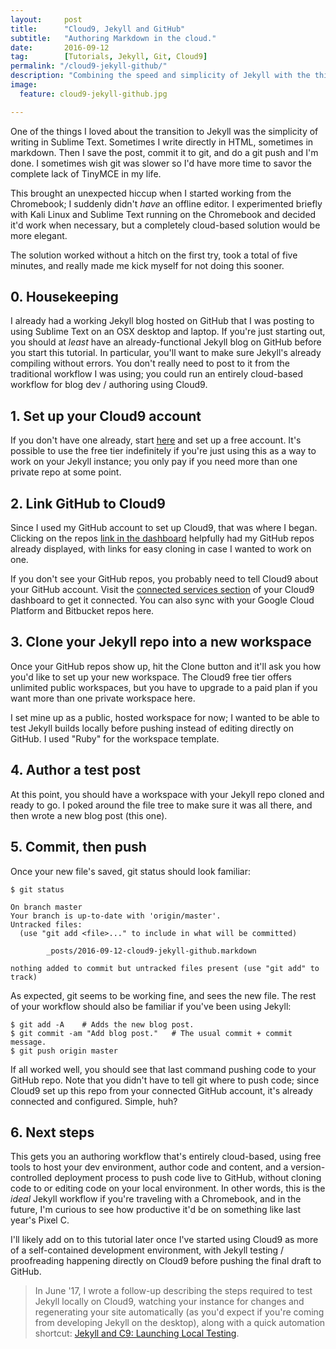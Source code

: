 ```yaml
---
layout:     post
title:      "Cloud9, Jekyll and GitHub"
subtitle:   "Authoring Markdown in the cloud."
date:       2016-09-12
tag: 		[Tutorials, Jekyll, Git, Cloud9]
permalink: "/cloud9-jekyll-github/"
description: "Combining the speed and simplicity of Jekyll with the thin-client benefits of authoring code (and content) in the cloud, in five minutes."
image:
  feature: cloud9-jekyll-github.jpg

---
```


One of the things I loved about the transition to Jekyll was the simplicity of writing in Sublime Text. Sometimes I write directly in HTML, sometimes in markdown. Then I save the post, commit it to git, and do a git push and I'm done. I sometimes wish git was slower so I'd have more time to savor the complete lack of TinyMCE in my life. 

This brought an unexpected hiccup when I started working from the Chromebook; I suddenly didn't *have* an offline editor. I experimented briefly with Kali Linux and Sublime Text running on the Chromebook and decided it'd work when necessary, but a completely cloud-based solution would be more elegant.

The solution worked without a hitch on the first try, took a total of five minutes, and really made me kick myself for not doing this sooner. 

## 0. Housekeeping

I already had a working Jekyll blog hosted on GitHub that I was posting to using Sublime Text on an OSX desktop and laptop. If you're just starting out, you should at *least* have an already-functional Jekyll blog on GitHub before you start this tutorial. In particular, you'll want to make sure Jekyll's already compiling without errors. You don't really need to post to it from the traditional workflow I was using; you could run an entirely cloud-based workflow for blog dev / authoring using Cloud9. 

## 1. Set up your Cloud9 account

If you don't have one already, start [here](https://c9.io) and set up a free account. It's possible to use the free tier indefinitely if you're just using this as a way to work on your Jekyll instance; you only pay if you need more than one private repo at some point. 

## 2. Link GitHub to Cloud9

Since I used my GitHub account to set up Cloud9, that was where I began. Clicking on the repos [link in the dashboard](https://c9.io/account/repos) helpfully had my GitHub repos already displayed, with links for easy cloning in case I wanted to work on one.

If you don't see your GitHub repos, you probably need to tell Cloud9 about your GitHub account. Visit the [connected services section](https://c9.io/account/services) of your Cloud9 dashboard to get it connected. You can also sync with your Google Cloud Platform and Bitbucket repos here. 

## 3. Clone your Jekyll repo into a new workspace

Once your GitHub repos show up, hit the Clone button and it'll ask you how you'd like to set up your new workspace. The Cloud9 free tier offers unlimited public workspaces, but you have to upgrade to a paid plan if you want more than one private workspace here. 

I set mine up as a public, hosted workspace for now; I wanted to be able to test Jekyll builds locally before pushing instead of editing directly on GitHub. I used "Ruby" for the workspace template.  

## 4. Author a test post

At this point, you should have a workspace with your Jekyll repo cloned and ready to go. I poked around the file tree to make sure it was all there, and then wrote a new blog post (this one). 

## 5. Commit, then push 

Once your new file's saved, git status should look familiar:

```shell
$ git status

On branch master
Your branch is up-to-date with 'origin/master'.
Untracked files:
  (use "git add <file>..." to include in what will be committed)

        _posts/2016-09-12-cloud9-jekyll-github.markdown

nothing added to commit but untracked files present (use "git add" to track)
```

As expected, git seems to be working fine, and sees the new file. The rest of your workflow should also be familiar if you've been using Jekyll:

```shell
$ git add -A    # Adds the new blog post.
$ git commit -am "Add blog post."   # The usual commit + commit message. 
$ git push origin master
```

If all worked well, you should see that last command pushing code to your GitHub repo. Note that you didn't have to tell git where to push code; since Cloud9 set up this repo from your connected GitHub account, it's already connected and configured. Simple, huh? 

## 6. Next steps

This gets you an authoring workflow that's entirely cloud-based, using free tools to host your dev environment, author code and content, and a version-controlled deployment process to push code live to GitHub, without cloning code to or editing code on your local environment. In other words, this is the *ideal* Jekyll workflow if you're traveling with a Chromebook, and in the future, I'm curious to see how productive it'd be on something like last year's Pixel C.

I'll likely add on to this tutorial later once I've started using Cloud9 as more of a self-contained development environment, with Jekyll testing / proofreading happening directly on Cloud9 before pushing the final draft to GitHub.

>In June '17, I wrote a follow-up describing the steps required to test Jekyll locally on Cloud9, watching your instance for changes and regenerating your site automatically (as you'd expect if you're coming from developing Jekyll on the desktop), along with a quick automation shortcut: [Jekyll and C9: Launching Local Testing](/jekyll-c9-part-2).